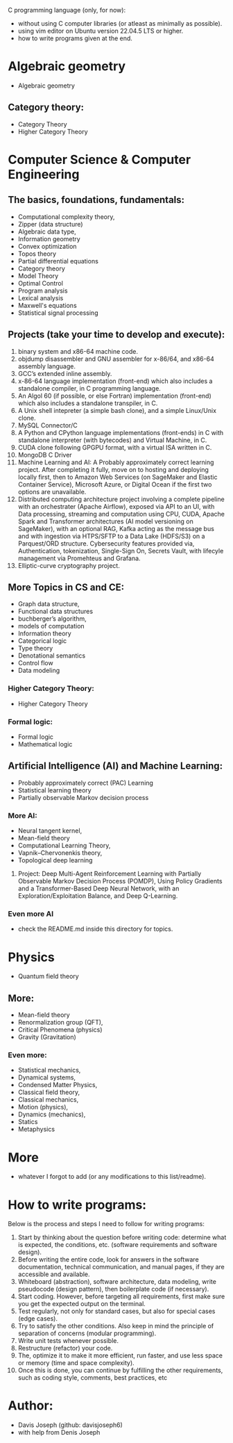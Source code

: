 C programming language (only, for now):
- without using C computer libraries (or atleast as minimally as possible).
- using vim editor on Ubuntu version 22.04.5 LTS or higher.
- how to write programs given at the end.

# Algebraic geometry
- Algebraic geometry
## Category theory:
- Category Theory
- Higher Category Theory 

# Computer Science & Computer Engineering

## The basics, foundations, fundamentals:
- Computational complexity theory,
- Zipper (data structure)
- Algebraic data type, 
- Information geometry 
- Convex optimization 
- Topos theory
- Partial differential equations
- Category theory
- Model Theory
- Optimal Control
- Program analysis
- Lexical analysis
- Maxwell's equations
- Statistical signal processing

## Projects (take your time to develop and execute):
1. binary system and x86-64 machine code. 
2. objdump disassembler and GNU assembler for x-86/64, and x86-64 assembly language. 
3. GCC’s extended inline assembly.
4. x-86-64 language implementation (front-end) which also includes a standalone compiler, in C programming language. 
5. An Algol 60 (if possible, or else Fortran) implementation (front-end) which also includes a standalone transpiler, in C.
6. A Unix shell intepreter (a simple bash clone), and a simple Linux/Unix clone.
7. MySQL Connector/C
8. A Python and CPython language implementations (front-ends) in C with standalone interpreter (with bytecodes) and Virtual Machine, in C.
9. CUDA clone following GPGPU format, with a virtual ISA written in C.  
10. MongoDB C Driver   
11. Machine Learning and AI: A Probably approximately correct learning project. After completing it fully, move on to hosting and deploying locally first, then to Amazon Web Services (on SageMaker and Elastic Container Service), Microsoft Azure, or Digital Ocean if the first two options are unavailable.
12. Distributed computing architecture project involving a complete pipeline with an orchestrater (Apache Airflow), exposed via API to an UI, with Data processing, streaming and computation using CPU, CUDA, Apache Spark and Transformer architectures (AI model versioning on SageMaker), with an optional RAG, Kafka acting as the message bus and with ingestion via HTPS/SFTP to a Data Lake (HDFS/S3) on a Parquest/ORD structure. Cybersecurity features provided via, Authentication, tokenization, Single-Sign On, Secrets Vault, with lifecyle management via Promehteus and Grafana.   
13. Elliptic-curve cryptography project.

## More Topics in CS and CE:
- Graph data structure,
- Functional data structures
- buchberger’s algorithm, 
- models of computation
- Information theory
- Categorical logic
- Type theory
- Denotational semantics
- Control flow
- Data modeling

### Higher Category Theory: 
- Higher Category Theory

### Formal logic:
- Formal logic
- Mathematical logic

## Artificial Intelligence (AI) and Machine Learning:
- Probably approximately correct (PAC) Learning
- Statistical learning theory
- Partially observable Markov decision process

### More AI:
- Neural tangent kernel,
- Mean-field theory
- Computational Learning Theory,
- Vapnik–Chervonenkis theory,
- Topological deep learning
1. Project: Deep Multi-Agent Reinforcement Learning with Partially Observable Markov Decision Process (POMDP), Using Policy Gradients and a Transformer-Based Deep Neural Network, with an Exploration/Exploitation Balance, and Deep Q-Learning.

### Even more AI
- check the README.md inside this directory for topics.

# Physics
- Quantum field theory
## More:
- Mean-field theory
- Renormalization group (QFT),
- Critical Phenomena (physics)
- Gravity (Gravitation)
### Even more:
- Statistical mechanics,
- Dynamical systems,
- Condensed Matter Physics,
- Classical field theory,
- Classical mechanics,
- Motion (physics),
- Dynamics (mechanics),
- Statics
- Metaphysics

# More
- whatever I forgot to add (or any modifications to this list/readme).

# How to write programs:

Below is the process and steps I need to follow for writing programs: 
1. Start by thinking about the question before writing code: determine what is expected, the conditions, etc. (software requirements and software design). 
2. Before writing the entire code, look for answers in the software documentation, technical communication, and manual pages, if they are accessible and available. 
3. Whiteboard (abstraction), software architecture, data modeling, write pseudocode (design pattern), then boilerplate code (if necessary). 
4. Start coding. However, before targeting all requirements, first make sure you get the expected output on the terminal. 
5. Test regularly, not only for standard cases, but also for special cases (edge cases). 
6. Try to satisfy the other conditions. Also keep in mind the principle of separation of concerns (modular programming). 
7. Write unit tests whenever possible. 
8. Restructure (refactor) your code. 
9. The, optimize it to make it more efficient, run faster, and use less space or memory (time and space complexity). 
10. Once this is done, you can continue by fulfilling the other requirements, such as coding style, comments, best practices, etc

# Author:
- Davis Joseph (github: davisjoseph6)
- with help from Denis Joseph
